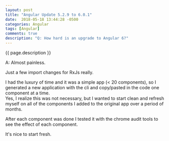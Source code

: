 ```yaml
---
layout: post
title: "Angular Update 5.2.9 to 6.0.1"
date:  2018-05-18 13:44:28 -0500
categories: Angular
tags: [Angular]
comments: true
description: "Q: How hard is an upgrade to Angular 6?"
---  
```

{{ page.description }}  

A: Almost painless.

Just a few import changes for RxJs really.

I had the luxury of time and it was a simple app (< 20 components), so I generated a new application with the cli and copy/pasted in the code one component at a time.  
Yes, I realize this was not necessary, but I wanted to start clean and refresh myself on all of the components I added to the original app over a period of months.

After each component was done I tested it with the chrome audit tools to see the effect of each component.

It's nice to start fresh.